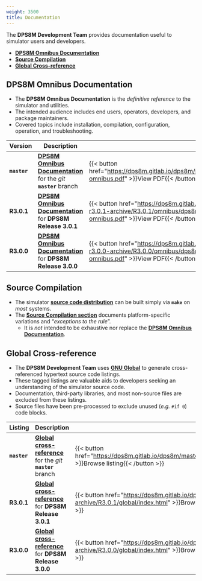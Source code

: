 ```yaml
---
weight: 3500
title: Documentation
---
```

<!-- SPDX-License-Identifier: MIT-0 -->
<!-- Copyright (c) 2016-2025 The DPS8M Development Team -->
The **DPS8M Development Team** provides documentation useful to simulator users and developers.

* [**DPS8M Omnibus Documentation**](#dps8m-omnibus-documentation)
* [**Source Compilation**](#source-compilation)
* [**Global Cross-reference**](#global-cross-reference)

## DPS8M Omnibus Documentation

* The **DPS8M Omnibus Documentation** is the *definitive reference* to the simulator and utilities.
* The intended audience includes end users, operators, developers, and package maintainers.
* Covered topics include installation, compilation, configuration, operation, and troubleshooting.

| Version         | Description                                                      |                                                                                                     |
| :-------------- | ----------------------                                           | ------------------                                                                                  |
| **`master`**    | **[DPS8M Omnibus Documentation](https://dps8m.gitlab.io/dps8m/master/dps8m-omnibus.pdf)** for the *git* **`master`** branch | {{< button href="https://dps8m.gitlab.io/dps8m/master/dps8m-omnibus.pdf" >}}View PDF{{< /button >}} |
| **R3.0.1**    | **[DPS8M Omnibus Documentation](https://dps8m.gitlab.io/dps8m-r3.0.1-archive/R3.0.1/omnibus/dps8m-omnibus.pdf)** for **DPS8M Release 3.0.1** | {{< button href="https://dps8m.gitlab.io/dps8m-r3.0.1-archive/R3.0.1/omnibus/dps8m-omnibus.pdf" >}}View PDF{{< /button >}} |
| **R3.0.0**    | **[DPS8M Omnibus Documentation](https://dps8m.gitlab.io/dps8m-r3.0.0-archive/R3.0.0/omnibus/dps8m-omnibus.pdf)** for **DPS8M Release 3.0.0** | {{< button href="https://dps8m.gitlab.io/dps8m-r3.0.0-archive/R3.0.0/omnibus/dps8m-omnibus.pdf" >}}View PDF{{< /button >}} |

## Source Compilation

* The simulator [**source code distribution**](../Releases) can be built simply via **`make`** on *most* systems.
* The [**Source Compilation section**](Source_Compilation) documents platform-specific variations and “*exceptions to the rule*”.
  * It is *not* intended to be exhaustive  nor replace the [**DPS8M Omnibus Documentation**](#dps8m-omnibus-documentation).

## Global Cross-reference

* The **DPS8M Development Team** uses [**GNU Global**](http://www.gnu.org/software/global/) to generate cross-referenced hypertext source code listings.
* These tagged listings are valuable aids to developers seeking an understanding of the simulator source code.
* Documentation, third-party libraries, and most non-source files are excluded from these listings.
* Source files have been pre-processed to exclude unused (*e.g.* `#if 0`) code blocks.

| Listing        | Description            |                    |
|:-------------- | ---------------------- | ------------------ |
| **`master`**     | [**Global cross-reference**](https://dps8m.gitlab.io/dps8m/master/global/index.html) for the *git* **`master`** branch | {{< button href="https://dps8m.gitlab.io/dps8m/master/global/index.html" >}}Browse listing{{< /button >}} |
| **R3.0.1**     | [**Global cross-reference**](https://dps8m.gitlab.io/dps8m-r3.0.1-archive/R3.0.1/global/index.html) for **DPS8M Release 3.0.1** | {{< button href="https://dps8m.gitlab.io/dps8m-r3.0.1-archive/R3.0.1/global/index.html" >}}Browse listing{{< /button >}} |
| **R3.0.0**     | [**Global cross-reference**](https://dps8m.gitlab.io/dps8m-r3.0.0-archive/R3.0.0/global/index.html) for **DPS8M Release 3.0.0** | {{< button href="https://dps8m.gitlab.io/dps8m-r3.0.0-archive/R3.0.0/global/index.html" >}}Browse listing{{< /button >}} |
